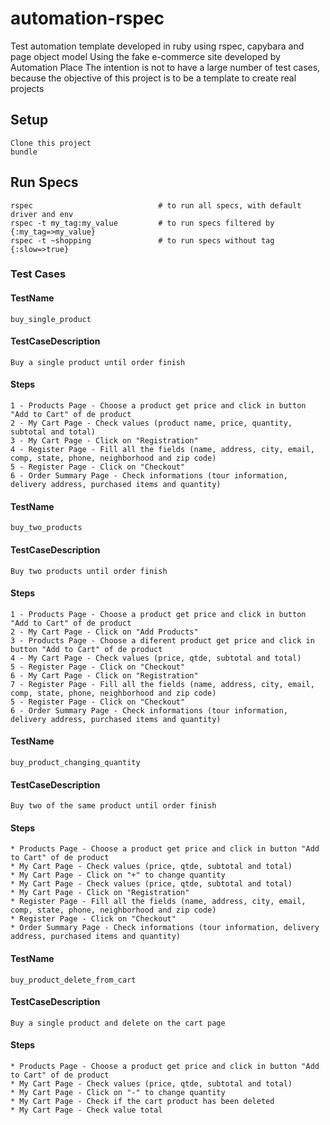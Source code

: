 # automation-rspec

Test automation template developed in ruby ​​using rspec, capybara and page object model
Using the fake e-commerce site developed by Automation Place
The intention is not to have a large number of test cases, because the objective of this project is to be a template to create real projects


## Setup
    Clone this project
    bundle

## Run Specs
    rspec                            # to run all specs, with default driver and env
    rspec -t my_tag:my_value         # to run specs filtered by {:my_tag=>my_value}
    rspec -t ~shopping               # to run specs without tag {:slow=>true}

### Test Cases

#### TestName
	buy_single_product

#### TestCaseDescription
	Buy a single product until order finish

#### Steps
	1 - Products Page - Choose a product get price and click in button "Add to Cart" of de product
	2 - My Cart Page - Check values (product name, price, quantity, subtotal and total)
	3 - My Cart Page - Click on "Registration"
	4 - Register Page - Fill all the fields (name, address, city, email, comp, state, phone, neighborhood and zip code)
	5 - Register Page - Click on "Checkout"
	6 - Order Summary Page - Check informations (tour information, delivery address, purchased items and quantity)


#### TestName
	buy_two_products

#### TestCaseDescription
	Buy two products until order finish

#### Steps
	1 - Products Page - Choose a product get price and click in button "Add to Cart" of de product
	2 - My Cart Page - Click on "Add Products"
	3 - Products Page - Choose a diferent product get price and click in button "Add to Cart" of de product
	4 - My Cart Page - Check values (price, qtde, subtotal and total) 
	5 - Register Page - Click on "Checkout"
	6 - My Cart Page - Click on "Registration"
	7 - Register Page - Fill all the fields (name, address, city, email, comp, state, phone, neighborhood and zip code)
	5 - Register Page - Click on "Checkout"
	6 - Order Summary Page - Check informations (tour information, delivery address, purchased items and quantity)


#### TestName
	buy_product_changing_quantity

#### TestCaseDescription
	Buy two of the same product until order finish

#### Steps
	* Products Page - Choose a product get price and click in button "Add to Cart" of de product
	* My Cart Page - Check values (price, qtde, subtotal and total)
	* My Cart Page - Click on "+" to change quantity
	* My Cart Page - Check values (price, qtde, subtotal and total)
	* My Cart Page - Click on "Registration"
	* Register Page - Fill all the fields (name, address, city, email, comp, state, phone, neighborhood and zip code)
	* Register Page - Click on "Checkout"
	* Order Summary Page - Check informations (tour information, delivery address, purchased items and quantity)


#### TestName
	buy_product_delete_from_cart

#### TestCaseDescription
	Buy a single product and delete on the cart page

#### Steps
	* Products Page - Choose a product get price and click in button "Add to Cart" of de product
	* My Cart Page - Check values (price, qtde, subtotal and total)
	* My Cart Page - Click on "-" to change quantity
	* My Cart Page - Check if the cart product has been deleted
	* My Cart Page - Check value total

